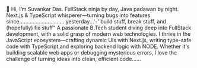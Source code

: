 👋 Hi, I’m Suvankar Das.
FullStack ninja by day, Java padawan by night. Next.js & TypeScript whisperer—turning bugs into features since.............................. yesterday...'-'
build stuff, break stuff, and (hopefully) fix stuff"
A passionate B.Tech student diving deep into FullStack development, with a solid grasp of modern web technologies. I thrive in the JavaScript ecosystem—crafting dynamic UIs with Next.js, writing type-safe code with TypeScript,and exploring backend logic with NODE. Whether it's building scalable web apps or debugging mysterious errors, I love the challenge of turning ideas into clean, efficient code......


<!---
Suvankar-dev/Suvankar-dev is a ✨ special ✨ repository because its `README.md` (this file) appears on your GitHub profile.
You can click the Preview link to take a look at your changes.
--->
